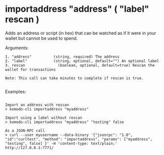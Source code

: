 # importaddress "address" ( "label" rescan )

Adds an address or script (in hex) that can be watched as if it were in your wallet but cannot be used to spend.


Arguments:
```
1. "address"          (string, required) The address
2. "label"            (string, optional, default="") An optional label
3. rescan               (boolean, optional, default=true) Rescan the wallet for transactions

Note: This call can take minutes to complete if rescan is true.


```
Examples:
```

Import an address with rescan
> komodo-cli importaddress "myaddress"

Import using a label without rescan
> komodo-cli importaddress "myaddress" "testing" false

As a JSON-RPC call
> curl --user myusername --data-binary '{"jsonrpc": "1.0", "id":"curltest", "method": "importaddress", "params": ["myaddress", "testing", false] }' -H 'content-type: text/plain;' http://127.0.0.1:7771/
```
